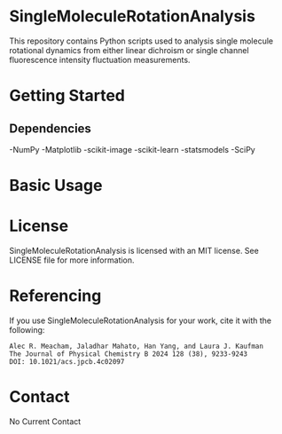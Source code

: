 # SingleMoleculeRotationAnalysis
This repository contains Python scripts used to analysis single molecule rotational dynamics from either linear dichroism or single channel fluorescence intensity fluctuation measurements.

# Getting Started

## Dependencies
-NumPy
-Matplotlib
-scikit-image
-scikit-learn
-statsmodels
-SciPy

# Basic Usage

# License
SingleMoleculeRotationAnalysis is licensed with an MIT license. See LICENSE file for more information.

# Referencing
If you use SingleMoleculeRotationAnalysis for your work, cite it with the following:
```
Alec R. Meacham, Jaladhar Mahato, Han Yang, and Laura J. Kaufman
The Journal of Physical Chemistry B 2024 128 (38), 9233-9243
DOI: 10.1021/acs.jpcb.4c02097
```

# Contact
No Current Contact
